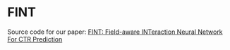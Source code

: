 # FINT
Source code for our paper: [FINT: Field-aware INTeraction Neural Network For CTR Prediction](https://arxiv.org/pdf/2107.01999.pdf)
